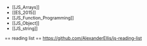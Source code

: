 * [[JS_Arrays]]
* [[ES_2015]]
* [[JS_Function_Programming]]
* [[JS_Object]]
* [[JS_string]]

== reading list ==
https://github.com/AlexanderEllis/js-reading-list
